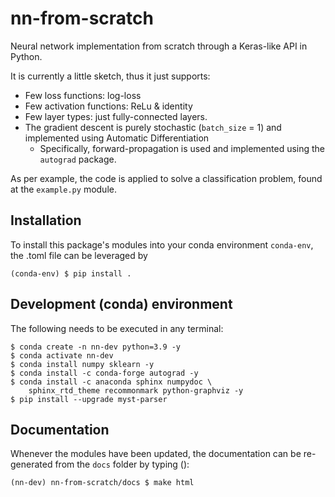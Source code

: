 # nn-from-scratch
Neural network implementation from scratch through a Keras-like 
API in Python.

It is currently a little sketch, thus it just supports:
- Few loss functions: log-loss
- Few activation functions: ReLu & identity
- Few layer types: just fully-connected layers.
- The gradient descent is purely stochastic (``batch_size`` = 1) and implemented using Automatic Differentiation
  - Specifically, forward-propagation is used and implemented using the ``autograd`` package. 

As per example, the code is applied to solve a classification problem,
found at the ``example.py`` module.

## Installation
To install this package's modules into your conda environment ``conda-env``,
the .toml file can be leveraged by
```console
(conda-env) $ pip install .
```

## Development (conda) environment

The following needs to be executed in any terminal:
```console
$ conda create -n nn-dev python=3.9 -y
$ conda activate nn-dev
$ conda install numpy sklearn -y
$ conda install -c conda-forge autograd -y
$ conda install -c anaconda sphinx numpydoc \
    sphinx_rtd_theme recommonmark python-graphviz -y
$ pip install --upgrade myst-parser
```

## Documentation

Whenever the modules have been updated, the documentation can be re-generated 
from the ``docs`` folder by typing ():
```console
(nn-dev) nn-from-scratch/docs $ make html
```